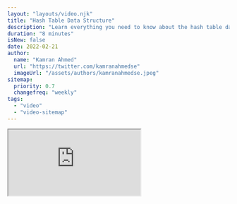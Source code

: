 ```yaml
---
layout: "layouts/video.njk"
title: "Hash Table Data Structure"
description: "Learn everything you need to know about the hash table data structure"
duration: "8 minutes"
isNew: false
date: 2022-02-21
author:
  name: "Kamran Ahmed"
  url: "https://twitter.com/kamranahmedse"
  imageUrl: "/assets/authors/kamranahmedse.jpeg"
sitemap:
  priority: 0.7
  changefreq: "weekly"
tags:
  - "video"
  - "video-sitemap"
---
```


<iframe class="w-full aspect-video mb-5" src="https://www.youtube.com/embed/jalSiaIi8j4" title="Hash Table Data Structure"></iframe>
